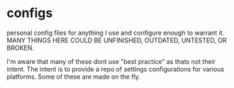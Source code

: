 # configs
personal config files for anything I use and configure enough to warrant it. MANY THINGS HERE COULD BE UNFINISHED, OUTDATED, UNTESTED, OR BROKEN.

I'm aware that many of these dont use "best practice" as thats not their intent. The intent is to provide a repo of settings configurations for various platforms. Some of these are made on the fly.
